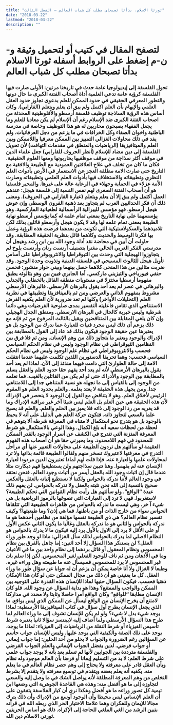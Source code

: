 ```yaml
---
title: "ثورتا الاسلام، بدأتا تصبحان مطلب كل شباب العالم – الفصل الثالث"
date: "2018-03-22"
lastmod: "2018-03-22"
description: ""
---
```

# **لتصفح المقال في كتيب أو لتحميل وثيقة و-ن-م إضغط على الروابط أسفله** **ثورتا الاسلام بدأتا تصبحان مطلب كل شباب العالم**

### تحول الفلسفة إلى إيديولوجيا عامة حدث في تاريخنا مرتين: الأولى صارت فيها الفلسفة كرؤية عامة تدعي العلمية أداة أصحاب الفتنة الكبرى ما حال دونها والتطور المعرفي الحقيقي في حدود الممكن للعلم بدعوى تجاوز حدود العقل العلمي والإيهام بأن العلم اكتمل ولم يبق أن يعلم ويتعلم (الفارابي). وكان أساس هذه الرؤية الساذجة توظيف فلسفة أرسطو والأفلوطينية المحدثة من اصحاب الفتنة الكبرى ضد الإسلام رغم أن الإسلام لم يكن معاديا للعلم وما يجعل الفقهاء يصبحون محاربين له هو هذا التوظيف وخاصة في مدرسة الباطنية واخوان الصفاء وكل الخرافات في ما يزعم من دجل العرفانيات. ولم يفد في ذلك محاولات الغزالي التمييز بين الممكن معرفيا واللاممكن وبين العلم والميتافيزيقا (الرياضيات والمنطق في مقدمات التهافت) لأن تحويل الفلسفة إلى دين مضاد للإسلام (انظر الحروف للفارابي) جعل علماء الدين في موقف أكثر سذاجة من موقف موظفيها يحاربونها ومعها العلوم الحقيقية. فكان ما كان من تخلف في علاج العلاقتين العمودية مع الطبيعة والافقية مع التاريخ حتى صارت الامة مطلقة العجز عن الاستعمار في الأرض بأدوات العلم النظري وتطبيقاته والاستخلاف فيها بأدوات العلم العلمي وتطبيقاته وصارت الأمة عزلاء في الحماية وجهلاء في الرعاية عالة على غيرها. والمحير فلسفيا هو أن أصحاب الفتنة الصغرى لهم نفس النسبة إلى فلسفة هيجل: عندهم العمل اكتمل ولم يبق إلا أن يعلم ويتعلم (عبارة الفارابي في الحروف). ومعنى ذلك أن فكر الحداثيين العرب لم يتجاوز بعد ذهنية القرون الوسطى وإن عوض هيجل أرسطو. فهو مؤسس لليبرالية الرأسمالية لطغيانية الماركسية. وهو يؤسسهما على نهاية التاريخ بمعنى تمام علمه له كما يؤسس أرسطو نهاية الطبيعة بمعنى تمام علمه لها وقد لا يكون هيجل وأرسطو قائلين بذلك لكن تلاميذهما والسكولاستيكية التي تكونت من بعدهما فرضت هذه الرؤية وعمل بها فكرنا الوسيط والحديث وكلاهما قائل بنظرية الحقيقة المطابقة. وقد حاولت أن أبين في محاضة نقد أدلة وجود الله بين ابن رشد وهيجل أن مدرستي الفكر العربي الحالي مغترا بتصنيف أرنست رنان وأرنست بلوخ لم يتجاوزوا الهيجلية التي وحدت بين الثيوقراطيا والانثروبوقراطيا على أساس تأويل هيجل للثالوث المسيحي في فلسفته الدينية وتذويت وحدة الوجود. وقد ضربت مثالين من هذا المنحى كلاهما حصل بينهما وبيني حوار منشور: فحسن حنفي فيورباخي والتيزيني ماركسي. أما الجابري فبين بين وهو بثالوثه يطبق مفهوما أرسطيا مختزلا في مستويات منطقه القائل بالخطابي والجدلي والبرهاني في عصر لم يعد أحد يقول بالبرهان الأرسطي. فالبرهان الأرسطي مشروط بمفهوم الذاتي والعرضي ومن ثم بالميتافزيقا وتطبيقها في نظرية العلم (التحليلات الأواخر) وكلها لم تعد ضرورية لأن العلم يكفيه الفرض الاستنتاجي الذي تقاس فاعليته التفسير بمدى صلوحية الفرضيات وهي دائما شرطية وليس خبرية كالحال في البرهان الارسطي. ومنطق الجدل الهجيلي وإن كان يلغي المقابلة بين المتناقضين ويقبل بالثالث المرفوع من ثم فإنه مع ذلك يزعم أن ذلك ليس مجرد فنيات للعبارة عما ندرك من الوجود بل هو يعتبرها عين حقيقة الوجود فيكون بذلك قد عاد إلى القول بالمطابقة بين الإدراك والوجود ويعتبر ما يتجاوز ذلك من وهم الإنسان. ومن ثم فلا فرق بين النظامين الثيوقراطي في نظام الوجود وليس في نظام الحكم السياسي فحسب والانثروبوقراطي في نظام علم الوجود وليس في نظام الحكم السياسي فحسب: وهما تحريفا الدستورين اللذين تكلمت عليهما عندما انتقلت الامة إلى حالة الطوارئ التي دامت فيهما منذئذ إلى الآن. لماذا لم يعد أحد يقول بالبرهان الأرسطي لأنه لم يعد أحد يفهم حقا حدود العلم والعقل يسلم بالمطابقة بين الوجود والأدراك حتى لو لم يكن من القائلين بالغيب. فما نعلمه من الوجود إلى بالقياس إلى ما نجهله هو نسبة المتناهي جدا إلى اللامتناهي جدا. ومن يجهل هذه الحقيقة لا يعتد بعلمه. والعلم بحدود العلم هو المقوم الرئيس لأخلاق العلم. وهو لا يتناقض مع القول إن الوجود لا ينحصر في الإدراك لأن هذه الحقيقة هي عين العلم بل العلم ليس شيئا آخر غير مراقبة الإدراك وما قد يغريه من رد الوجود إلى ذاته فلا يميز بين الحلم والعلم. والعلم قد يصبح علما بالسعي لتجاوز ذاته. فتكون حركة العلم هي الدليل على أنه لا يحيط بالوجود بل هو يتدرج نحو استكمال لا متناه في المعرفة شرطه ألا يتوهم في لحظة من لحظات سعيه أنه بلغ الكمال. وهذا الوعي بالاستكمال هو شرط المعرفة المتزنة التي تتدرج في الكشف عن أسرار الوجود بالقدر الممكن للمحدود في فهم اللامحدود. وما يحيرني حقا هو أن أصحاب هذه الفهوم العقيمة لو سألتهم هل تردون الطبيعة على محاولات التعبير عنها أي مراحل التدرج في معرفتها لاعتبروك تسخر منهم ولقالوا الطبيعة قائمة بذاتها ولا ترد لمحاولات علمها والعبارة عنه. فإذا قلت لهم لماذا تعتبرون الدين مردودا لعبارة الإنسان عنه لم يفهموا. وهنا تتبين سذاجتهم ولن يستطيعوا فهم ديكارت مثلا عندما قال إن اثبات وجود الله بالعقل أيسر من أثبات وجود العالم. فنحن نعتقد في وجود العالم لأننا ندركه بالحواس ولكننا لا نستطيع إثباته بالعقل والعكس صحيح بالنسبة إلى الله نحن نثبته بالعقل ولا ندركه بالحواس. لن يفهم ذلك عبدة “الواقع”. ولو سألتهم هل رأيت نظام القوانين التي تحكم الطبيعة؟ لاستغربوا. فهي لا ترد إلى العبارات التي تصوغها بالرموز الرياضية بل هي شيء آ خر. وهي ليست ما ندركه بالحواس من ظاهرات الطبيعية التي تتلقاها الحواس سواء من خارج الذات أو من باطنها. فما هي إذن؟ وما طبعيتها؟ وكيف تفسير نظام العالم؟ هي ذي الطبيعة نفسها مؤلفة من نظامين أحدهما هو ما ندركه بالحواس والثاني هو ما ندركه بالعقل وغالبا ما يكون الثاني عكس الأول أو على الأقل لا يرد إلى الاول بالأول يرد إليه فيكون ما لا يدرك بالحواس هو النظام الاصلي لما يدرك بالحواس لذلك سأل الغزالي: ماذا لو وجد طور وراء العقل؟ لن يستنكر هذا السؤال إلا أحد اثنين: إما جاهل بالفرق بين نظام المحسوس ونظام المعقول أو قائل بردهما إلى نظام واحد بين ما في الأعيان وما في الأذهان ومن ثم ناف للوجود الفعلي لغير المحسوس. لكن إذا سلم بان غير المحسوس لا يرد للمحسوس فسيسأل عنه ما طبيعته وهل وراءه غيره. وطبعا لا الغزال ولا أنا خاصة يمكن أن يزعم أن له جوابا عن سؤال طور ما وراء العقل. كل ما يعنيني هو أن ذلك من مجال الممكن حتى لو كان هذا الإمكان ذهنيا فحسب. فيكون السؤال حنيها لماذا للإنسان هذه القدرة على التوجيه بين الممكن والواجب والممتنع؟ وهذا هو بداية السؤال عن وجود الله. فلو كان الإنسان مطابقا “للواقع” وكان الواقع أمرا حاصلا وثابتا ولا محدد في مداركنا لامتنع أن يخرج الإنسان من الواقع ليسأل عن الممكن الذي ليس بواقع. ما الذي يجعل الإنسان يطرح أول سؤال في كتاب الميتافيزيقا الأرسطية: لماذا يوجد شيء بدل لا شيء؟ ولو لم يكن للإنسان تشوف إلى ما وراء العالم لما طرح هذا السؤال الأرسطي ولما أضاف إليه لايبنتسز سؤالا ثانيا يعتبره شرط تأسيس الفيزياء أو شرط النقلة من الرياضيات إلى الفيزياء: لماذا ما يوجد، يوجد على تلك الصفة والكيفية التي يوجد عليها. وليس للإنسان جواب حاسم عن السؤالين رغم الضرورة والجواب لا يخلو من أحد الحلين: إما جواب إيماني أو جواب فرضي. لدين يفضل الجواب الإيماني والعلم الجواب الفرضي والفلسفة مترددة بين الجوابين لأنها لم تسلم بعد بأنه لا يوجد جواب علمي على شرط العلم: لا بد من التسليم إيمانا أو فرضا بأن العالم موجود وله نظام وبأن العقل قادر على معرفته ولا يحتاج إلى وهم حصر نظام العالم في ما يعلم منه. يكفيه أنه يعلم بعضه ويتقدم في توسيع معرفته ولا يتقدم إلا بشرط التخلص من وهم المعرفة المطلقة لأنه يواصل الشك في ما وصل إليه والسعي لتجاوزه إلى ما هو أفضل منه: وهذه هي القاعدة الجوهرية التي وضعها ابن تيمية كل تصور وراءه ما هو أفضل وهكذا نرى أن كبار الفلاسفة يتفقون على أن العلم الإنساني ليس محيطا وأن الوجود أوسع من الإدراك وأن ذلك يترك مجالا للإيمان وللفكران وهما علامتا الاختيار الحر الذي ربطه الله في قرآنه بتبين الرشد من الغي الملغي للحاجة إلى الإكراه. ذلك هو أساس الحريتين ثورتي الاسلام دين الله.

###